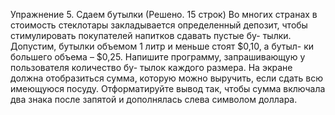 Упражнение 5. Сдаем бутылки
(Решено. 15 строк)
Во многих странах в стоимость стеклотары закладывается определенный
депозит, чтобы стимулировать покупателей напитков сдавать пустые бу-
тылки. Допустим, бутылки объемом 1 литр и меньше стоят $0,10, а бутыл-
ки большего объема – $0,25.
Напишите программу, запрашивающую у пользователя количество бу-
тылок каждого размера. На экране должна отобразиться сумма, которую
можно выручить, если сдать всю имеющуюся посуду. Отформатируйте
вывод так, чтобы сумма включала два знака после запятой и дополнялась
слева символом доллара.
